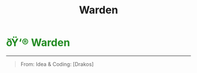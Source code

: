 ﻿---
lang: en-US
title: Warden
prev: Hawk
next: 
---
# <font color="#228b22">ðŸ‘® <b>Warden</b></font> <Badge text="Ghost" type="tip" vertical="middle"/>
---

> From: Idea & Coding: [Drakos]



